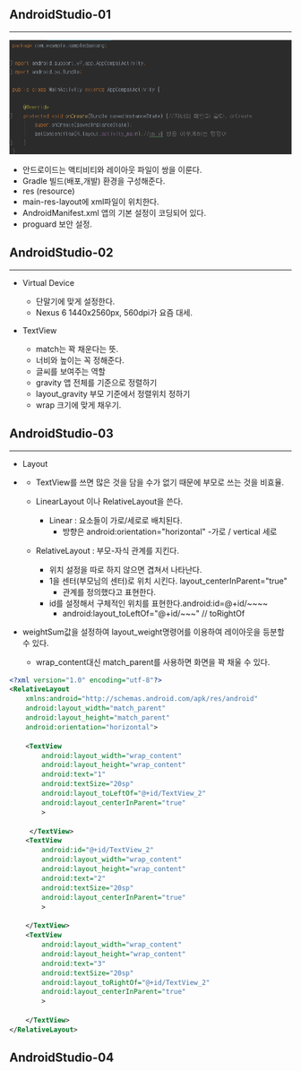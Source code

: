 ## AndroidStudio-01

---

![](/assets/img/AndroidStudio/imgAnd01.png)

- 안드로이드는 액티비티와 레이아웃 파일이 쌍을 이룬다.
- Gradle 빌드(배포,개발) 환경을 구성해준다.
- res (resource)
- main-res-layout에 xml파일이 위치한다.
- AndroidManifest.xml 앱의 기본 설정이 코딩되어 있다.
- proguard 보안 설정.


## AndroidStudio-02

---

- Virtual Device
  - 단말기에 맞게 설정한다.
  - Nexus 6 1440x2560px, 560dpi가 요즘 대세.

- TextView
  - match는 꽉 채운다는 뜻.
  - 너비와 높이는 꼭 정해준다.
  - 글씨를 보여주는 역할
  - gravity 앱 전체를 기준으로 정렬하기
  - layout_gravity 부모 기준에서 정렬위치 정하기
  - wrap 크기에 맞게 채우기.


## AndroidStudio-03

---

- Layout
-
    - TextView를 쓰면 많은 것을 담을 수가 없기 때문에 부모로 쓰는 것을 비효율.

    - LinearLayout 이나 RelativeLayout을 쓴다.
      - Linear : 요소들이 가로/세로로 배치된다.
        - 방향은 android:orientation="horizontal" -가로 / vertical 세로


    - RelativeLayout : 부모-자식 관계를 지킨다.
      - 위치 설정을 따로 하지 않으면 겹쳐서 나타난다.
      - 1을 센터(부모님의 센터)로 위치 시킨다. layout_centerInParent="true"
        - 관계를 정의했다고 표현한다.
      - id를 설정해서 구체적인 위치를 표현한다.android:id=@+id/~~~~
        - android:layout_toLeftOf="@+id/~~~" // toRightOf

- weightSum값을 설정하여 layout_weight명령어를 이용하여 레이아웃을 등분할 수 있다.
  - wrap_content대신 match_parent를 사용하면 화면을 꽉 채울 수 있다.


``` xml
<?xml version="1.0" encoding="utf-8"?>
<RelativeLayout
    xmlns:android="http://schemas.android.com/apk/res/android"
    android:layout_width="match_parent"
    android:layout_height="match_parent"
    android:orientation="horizontal">

    <TextView
        android:layout_width="wrap_content"
        android:layout_height="wrap_content"
        android:text="1"
        android:textSize="20sp"
        android:layout_toLeftOf="@+id/TextView_2"
        android:layout_centerInParent="true"
        >

     </TextView>
    <TextView
        android:id="@+id/TextView_2"
        android:layout_width="wrap_content"
        android:layout_height="wrap_content"
        android:text="2"
        android:textSize="20sp"
        android:layout_centerInParent="true"
        >

    </TextView>
    <TextView
        android:layout_width="wrap_content"
        android:layout_height="wrap_content"
        android:text="3"
        android:textSize="20sp"
        android:layout_toRightOf="@+id/TextView_2"
        android:layout_centerInParent="true"
        >

    </TextView>
</RelativeLayout>
```



## AndroidStudio-04

